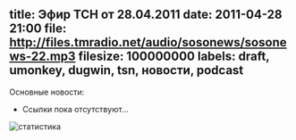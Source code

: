 title: Эфир ТСН от 28.04.2011
date: 2011-04-28 21:00
file: http://files.tmradio.net/audio/sosonews/sosonews-22.mp3
filesize: 100000000
labels: draft, umonkey, dugwin, tsn, новости, podcast
---
Основные новости:

- Ссылки пока отсутствуют...

![статистика](http://files.tmradio.net/audio/sosonews/sosonews-22.png)
